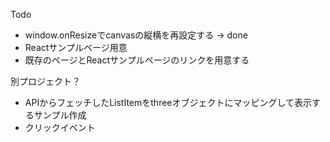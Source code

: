 Todo
* window.onResizeでcanvasの縦横を再設定する → done
* Reactサンプルページ用意
* 既存のページとReactサンプルページのリンクを用意する

別プロジェクト？
* APIからフェッチしたListItemをthreeオブジェクトにマッピングして表示するサンプル作成
* クリックイベント
